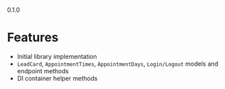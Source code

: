 0.1.0
# Features
* Initial library implementation
* `LeadCard`, `AppointmentTimes`, `AppointmentDays`, `Login/Logout` models and endpoint methods
* DI container helper methods

